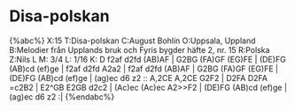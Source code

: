 # Disa-polskan

{%abc%}
X:15
T:Disa-polskan
C:August Bohlin
O:Uppsala, Uppland
B:Melodier från Upplands bruk och Fyris bygder häfte 2, nr. 15
R:Polska
Z:Nils L
M: 3/4
L: 1/16
K: D
f2af d2fd (AB)AF | G2BG (FA)GF (EG)FE | (DE)FG (AB)cd (ef)ge | f2af d2fd A2a2 | 
f2af d2fd (AB)AF | G2BG (FA)GF (EG)FE | (DE)FG (AB)cd (ef)ge | (ag)ec d6 z2 ::
A,2CE A,2CE G2F2 | D2FA D2FA =c2B2 | E2^GB E2GB d2c2 | 
(Ac)ec (Ac)ec A2>>F2 | (DE)FG (AB)cd (ef)ge | (ag)ec d6 z2 :|
{%endabc%}
